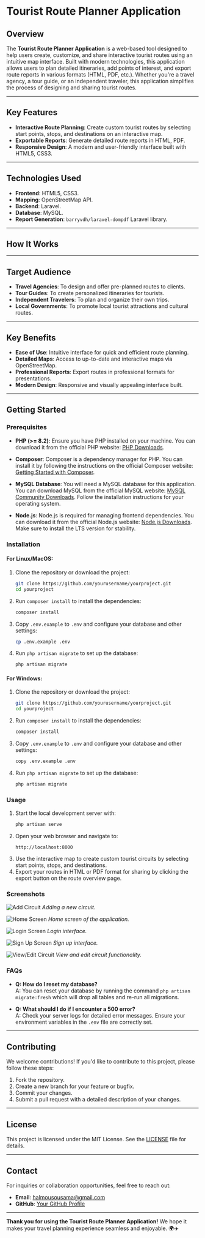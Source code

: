 # Tourist Route Planner Application

## **Overview**
The **Tourist Route Planner Application** is a web-based tool designed to help users create, customize, and share interactive tourist routes using an intuitive map interface. Built with modern technologies, this application allows users to plan detailed itineraries, add points of interest, and export route reports in various formats (HTML, PDF, etc.). Whether you're a travel agency, a tour guide, or an independent traveler, this application simplifies the process of designing and sharing tourist routes.

---

## **Key Features**
- **Interactive Route Planning**: Create custom tourist routes by selecting start points, stops, and destinations on an interactive map.
- **Exportable Reports**: Generate detailed route reports in HTML, PDF.
- **Responsive Design**: A modern and user-friendly interface built with HTML5, CSS3.

---

## **Technologies Used**
- **Frontend**: HTML5, CSS3.
- **Mapping**: OpenStreetMap API.
- **Backend**: Laravel.
- **Database**: MySQL.
- **Report Generation**: `barryvdh/laravel-dompdf` Laravel library.

---

## **How It Works**


---

## **Target Audience**
- **Travel Agencies**: To design and offer pre-planned routes to clients.
- **Tour Guides**: To create personalized itineraries for tourists.
- **Independent Travelers**: To plan and organize their own trips.
- **Local Governments**: To promote local tourist attractions and cultural routes.

---

## **Key Benefits**
- **Ease of Use**: Intuitive interface for quick and efficient route planning.
- **Detailed Maps**: Access to up-to-date and interactive maps via OpenStreetMap.
- **Professional Reports**: Export routes in professional formats for presentations.
- **Modern Design**: Responsive and visually appealing interface built.

---

## **Getting Started**
### Prerequisites
- **PHP (>= 8.2)**: Ensure you have PHP installed on your machine. You can download it from the official PHP website: [PHP Downloads](https://www.php.net/downloads).

- **Composer**: Composer is a dependency manager for PHP. You can install it by following the instructions on the official Composer website: [Getting Started with Composer](https://getcomposer.org/download/).

- **MySQL Database**: You will need a MySQL database for this application. You can download MySQL from the official MySQL website: [MySQL Community Downloads](https://dev.mysql.com/downloads/mysql/). Follow the installation instructions for your operating system.

- **Node.js**: Node.js is required for managing frontend dependencies. You can download it from the official Node.js website: [Node.js Downloads](https://nodejs.org/). Make sure to install the LTS version for stability.

### Installation
#### For Linux/MacOS:
1. Clone the repository or download the project:
   ```bash
   git clone https://github.com/yourusername/yourproject.git
   cd yourproject
   ```
2. Run `composer install` to install the dependencies:
   ```bash
   composer install
   ```
3. Copy `.env.example` to `.env` and configure your database and other settings:
   ```bash
   cp .env.example .env
   ```
4. Run `php artisan migrate` to set up the database:
   ```bash
   php artisan migrate
   ```

#### For Windows:
1. Clone the repository or download the project:
   ```bash
   git clone https://github.com/yourusername/yourproject.git
   cd yourproject
   ```
2. Run `composer install` to install the dependencies:
   ```bash
   composer install
   ```
3. Copy `.env.example` to `.env` and configure your database and other settings:
   ```bash
   copy .env.example .env
   ```
4. Run `php artisan migrate` to set up the database:
   ```bash
   php artisan migrate
   ```

### Usage
1. Start the local development server with:
    ```bash
    php artisan serve
    ```
2. Open your web browser and navigate to:
    ```link
    http://localhost:8000
    ```
3. Use the interactive map to create custom tourist circuits by selecting start points, stops, and destinations.
4. Export your routes in HTML or PDF format for sharing by clicking the export button on the route overview page.

### Screenshots
![Add Circuit](public/screenshots/AddCircuit.png)
*Adding a new circuit.*

![Home Screen](public/screenshots/HOME.png)
*Home screen of the application.*

![Login Screen](public/screenshots/Login.png)
*Login interface.*

![Sign Up Screen](public/screenshots/SignUp.png)
*Sign up interface.*

![View/Edit Circuit](public/screenshots/ViewEdit.png)
*View and edit circuit functionality.*

### FAQs
- **Q: How do I reset my database?**  
  A: You can reset your database by running the command `php artisan migrate:fresh` which will drop all tables and re-run all migrations.

- **Q: What should I do if I encounter a 500 error?**  
  A: Check your server logs for detailed error messages. Ensure your environment variables in the `.env` file are correctly set.


---

## **Contributing**
We welcome contributions! If you'd like to contribute to this project, please follow these steps:
1. Fork the repository.
2. Create a new branch for your feature or bugfix.
3. Commit your changes.
4. Submit a pull request with a detailed description of your changes.

---

## **License**
This project is licensed under the MIT License. See the [LICENSE](LICENSE) file for details.

---

## **Contact**
For inquiries or collaboration opportunities, feel free to reach out:
- **Email**: halmousousama@gmail.com
- **GitHub**: [Your GitHub Profile](https://github.com/halmousama)

---

**Thank you for using the Tourist Route Planner Application!** We hope it makes your travel planning experience seamless and enjoyable. 🌍✈️
